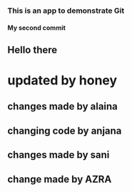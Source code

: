 ### This is an app to demonstrate Git

#### My second commit
## Hello there

# updated by honey

## changes made by alaina
## changing code by anjana
## changes made by sani
## change made by AZRA
